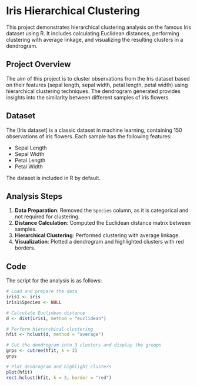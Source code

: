 # Iris Hierarchical Clustering

This project demonstrates hierarchical clustering analysis on the famous Iris dataset using R. It includes calculating Euclidean distances, performing clustering with average linkage, and visualizing the resulting clusters in a dendrogram.

## Project Overview

The aim of this project is to cluster observations from the Iris dataset based on their features (sepal length, sepal width, petal length, petal width) using hierarchical clustering techniques. The dendrogram generated provides insights into the similarity between different samples of iris flowers.

## Dataset

The [Iris dataset] is a classic dataset in machine learning, containing 150 observations of iris flowers. Each sample has the following features:
- Sepal Length
- Sepal Width
- Petal Length
- Petal Width

The dataset is included in R by default.

## Analysis Steps

1. **Data Preparation**: Removed the `Species` column, as it is categorical and not required for clustering.
2. **Distance Calculation**: Computed the Euclidean distance matrix between samples.
3. **Hierarchical Clustering**: Performed clustering with average linkage.
4. **Visualization**: Plotted a dendrogram and highlighted clusters with red borders.

## Code

The script for the analysis is as follows:

```r
# Load and prepare the data
iris1 <- iris
iris1$Species <- NULL

# Calculate Euclidean distance
d <- dist(iris1, method = "euclidean")

# Perform hierarchical clustering
hfit <- hclust(d, method = "average")

# Cut the dendrogram into 3 clusters and display the groups
grps <- cutree(hfit, k = 3)
grps

# Plot dendrogram and highlight clusters
plot(hfit)
rect.hclust(hfit, k = 3, border = "red")

